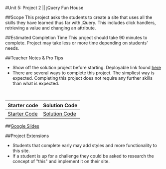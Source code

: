 #Unit 5: Project 2 || jQuery Fun House


##Scope
This project asks the students to create a site that uses all the skills they have learned thus far with jQuery. This includes click handlers, retrieving a value and changing an attribute.

##Estimated Completion Time
This project should take 90 minutes to complete. Project may take less or more time depending on students' needs.  

##Teacher Notes & Pro Tips
* Show off the solution project before starting. Deployable link found [here](https://outoftime.github.io/jqWestinghouse/)
* There are several ways to complete this project. The simpliest way is expected. Completing this project does not require any further skills than what is expected.

<br>

| Starter code | Solution Code |
|-------|-------|
|[Starter Code](https://popcode.org/?gist=e951f76e8c662a25803175769e10bfbf) |  [Solution Code](https://gist.github.com/Bijesse/3106585dc2c8191d3e6d7e8401cbf804)|

##[Google Slides](https://docs.google.com/presentation/d/1rCVCIqXSNU7N2zfZuuD6APR5BQMoqs4rKFL5dz4EAmw/edit?usp=sharing)

##Project Extensions

* Students that complete early may add styles and more functionality to this site.
* If a student is up for a challenge they could be asked to research the concept of "this" and implement it on their site. 




